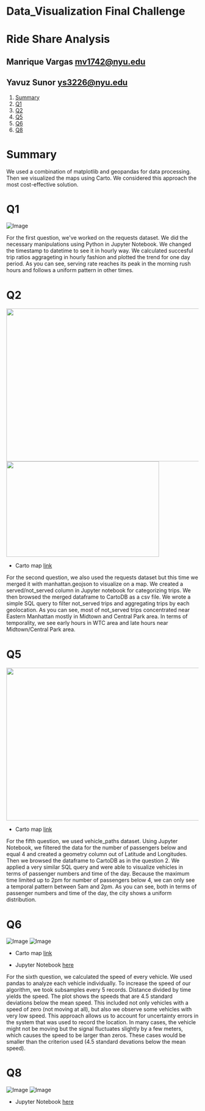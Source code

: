 # Data_Visualization Final Challenge

# Ride Share Analysis

## Manrique Vargas mv1742@nyu.edu
## Yavuz Sunor ys3226@nyu.edu

1. [Summary](README.md#Summary)
1. [Q1](README.md#Q1)
1. [Q2](README.md#Q2)
1. [Q5](README.md#Q5)
1. [Q6](README.md#Q6)
1. [Q8](README.md#Q8)

# Summary

We used a combination of matplotlib and geopandas for data processing. Then we visualized the maps using Carto. We considered this approach the most cost-effective solution.

# Q1

![Image](Q1.png)

For the first question, we've worked on the requests dataset. We did the necessary manipulations using Python in Jupyter Notebook. We changed the timestamp to datetime to see it in hourly way. We calculated succesful trip ratios aggrageting in hourly fashion and plotted the trend for one day period. As you can see, serving rate reaches its peak in the morning rush hours and follows a uniform pattern in other times.    

# Q2

<img src="https://raw.githubusercontent.com/mv1742/Data_VIZ/master/not_served.png" data-canonical-src="https://raw.githubusercontent.com/mv1742/Data_VIZ/master/not_served.png" width="550" height="400" />
<img src="https://raw.githubusercontent.com/mv1742/Data_VIZ/master/sql.png" data-canonical-src="https://raw.githubusercontent.com/mv1742/Data_VIZ/master/sql.png" width="400" height="250" />

- Carto map [link](https://sunoryavuz.carto.com/builder/7ee4c4c1-7575-48eb-a9c5-50950fb9c0c2/embed)

For the second question, we also used the requests dataset but this time we merged it with manhattan.geojson to visualize on a map. We created a served/not_served column in Jupyter notebook for categorizing trips. We then browsed the merged dataframe to CartoDB as a csv file. We wrote a simple SQL query to filter not_served trips and aggregating trips by each geolocation. As you can see, most of not_served trips concentrated near Eastern Manhattan mostly in Midtown and Central Park area. In terms of temporality, we see early hours in WTC area and late hours near Midtown/Central Park area.     

# Q5

<img src="https://raw.githubusercontent.com/mv1742/Data_VIZ/master/vehicle_utilized.png" data-canonical-src="https://raw.githubusercontent.com/mv1742/Data_VIZ/master/vehicle_utilized.png" width="550" height="400" />

- Carto map [link](https://sunoryavuz.carto.com/builder/03ddfd80-20ca-43b5-bf58-2a5a07474c73/embed)

For the fifth question, we used vehicle_paths dataset. Using Jupyter Notebook, we filtered the data for the number of passengers below and equal 4 and created a geometry column out of Latitude and Longitudes. Then we browsed the dataframe to CartoDB as in the question 2. We applied a very similar SQL query and were able to visualize vehicles in terms of passenger numbers and time of the day. Because the maximum time limited up to 2pm for number of passengers below 4, we can only see a temporal pattern between 5am and 2pm. As you can see, both in terms of passenger numbers and time of the day, the city shows a uniform distribution.  

# Q6

![Image](./Plots/Q6.png)
![Image](./Plots/q6.gif)

- Carto map [link](https://manriqvq.carto.com/builder/7da12f68-0d62-482a-88a2-446ba4c6903a/embed)

- Jupyter Notebook [here](./Notebooks/Final_Challenge.ipynb)

For the sixth question, we calculated the speed of every vehicle. We used pandas to analyze each vehicle individually. To increase the speed of our algorithm, we took subsamples every 5 records. Distance divided by time yields the speed. The plot shows the speeds that are 4.5 standard deviations below the mean speed. This included not only vehicles with a speed of zero (not moving at all), but also we observe some vehicles with very low speed. This approach allows us to account for uncertainty errors in the system that was used to record the location. In many cases, the vehicle might not be moving but the signal fluctuates slightly by a few meters, which causes the speed to be larger than zeros. These cases would be smaller than the criterion used (4.5 standard devations below the mean speed).

# Q8

![Image](./Plots/Q8.png)
![Image](./Plots/q8.gif)

- Jupyter Notebook [here](./Notebooks/Final_Challenge.ipynb)
